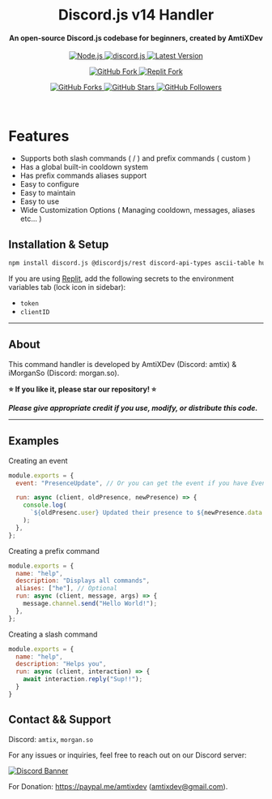<h1 align="center">
   Discord.js v14 Handler
</h1>

<h4 align="center">
   An open-source Discord.js codebase for beginners, created by AmtiXDev
</h4>

<p align="center">
   <a href="https://nodejs.org/en/download/">
      <img src="https://img.shields.io/badge/node-^v20.11.0-purple?style=for-the-badge" alt="Node.js">
   </a>
   <a href="https://github.com/discordjs/discord.js/">
      <img src="https://img.shields.io/badge/discord.js-v14-purple?style=for-the-badge" alt="discord.js">
   </a>
   <a href="https://github.com/lifeisunusefull/Discord.js-v14-Handler">
      <img src="https://img.shields.io/badge/version-latest-purple?style=for-the-badge" alt="Latest Version">
   </a>
</p>

<p align="center">
   <a href="https://github.com/lifeisunusefull/Discord.js-v14-Handler/fork">
      <img src="https://img.shields.io/badge/Fork-GitHub-purple?logo=github&logoColor=white&style=for-the-badge" alt="GitHub Fork">
   </a>
   <a href="https://replit.com/@AmtiXDev/Discordjs-v14-Handler">
      <img src="https://img.shields.io/badge/Fork-Replit-purple?logo=replit&logoColor=white&style=for-the-badge" alt="Replit Fork">
   </a>
</p>

<p align="center">
   <a href="https://github.com/lifeisunusefull/Discord.js-v14-Handler">
      <img src="https://img.shields.io/github/forks/lifeisunusefull/Discord.js-v14-Handler?logo=github&style=social" alt="GitHub Forks">
   </a>
   <a href="https://github.com/lifeisunusefull/Discord.js-v14-Handler">
      <img src="https://img.shields.io/github/stars/lifeisunusefull/Discord.js-v14-Handler?label=Stars&logo=github&style=social" alt="GitHub Stars">
   </a>
   <a href="https://github.com/lifeisunusefull">
      <img src="https://img.shields.io/github/followers/lifeisunusefull?label=Follow&logo=github&style=social" alt="GitHub Followers">
   </a>
</p>

<br>

# Features

- Supports both slash commands ( / ) and prefix commands ( custom )
- Has a global built-in cooldown system
- Has prefix commands aliases support
- Easy to configure
- Easy to maintain
- Easy to use
- Wide Customization Options ( Managing cooldown, messages, aliases etc... )

## Installation & Setup

```bash
npm install discord.js @discordjs/rest discord-api-types ascii-table humanize-duration
```

If you are using [Replit](https://replit.com/), add the following secrets to the environment variables tab (lock icon in sidebar):

- `token`
- `clientID`

---

## About

This command handler is developed by AmtiXDev (Discord: amtix) & iMorganSo (Discord: morgan.so).

**⭐ If you like it, please star our repository! ⭐**

_**Please give appropriate credit if you use, modify, or distribute this code.**_

---

## Examples

Creating an event

```js
module.exports = {
  event: "PresenceUpdate", // Or you can get the event if you have Events installed from discord.js

  run: async (client, oldPresence, newPresence) => {
    console.log(
      `${oldPresenc.user} Updated their presence to ${newPresence.data.activities[1].status}`
    );
  },
};
```

Creating a prefix command

```js
module.exports = {
  name: "help",
  description: "Displays all commands",
  aliases: ["he"], // Optional
  run: async (client, message, args) => {
    message.channel.send("Hello World!");
  },
};
```

Creating a slash command

```js
module.exports = {
  name: "help",
  description: "Helps you",
  run: async (client, interaction) => {
    await interaction.reply("Sup!!");
  }
}
```

## Contact && Support

Discord: `amtix`, `morgan.so`

For any issues or inquiries, feel free to reach out on our Discord server:

[![Discord Banner](https://api.weblutions.com/discord/invite/united-developers/)](https://discord.gg/united-developers)

For Donation: https://paypal.me/amtixdev (amtixdev@gmail.com).
